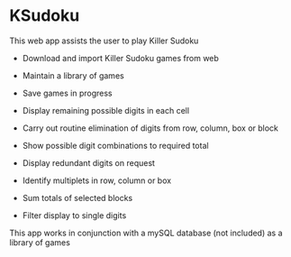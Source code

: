 # KSudoku
  
 This web app assists the user to play Killer Sudoku
 
 * Download and import Killer Sudoku games from web
 
 * Maintain a library of games
 
 * Save games in progress
 
 * Display remaining possible digits in each cell
 
 * Carry out routine elimination of digits from row, column, box or block
 
 * Show possible digit combinations to required total
 
 * Display redundant digits on request
 
 * Identify multiplets in row, column or box
 
 * Sum totals of selected blocks
 
 * Filter display to single digits
 
 This app works in conjunction with a mySQL database (not included) as a library of games
